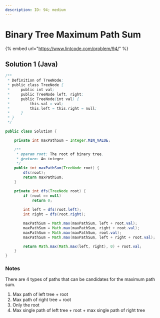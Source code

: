 ```yaml
---
description: ID: 94; medium
---
```

# Binary Tree Maximum Path Sum

{% embed url="https://www.lintcode.com/problem/94/" %}

## Solution 1 (Java)

```java
/**
 * Definition of TreeNode:
 * public class TreeNode {
 *     public int val;
 *     public TreeNode left, right;
 *     public TreeNode(int val) {
 *         this.val = val;
 *         this.left = this.right = null;
 *     }
 * }
 */

public class Solution {

    private int maxPathSum = Integer.MIN_VALUE;

    /**
     * @param root: The root of binary tree.
     * @return: An integer
     */
    public int maxPathSum(TreeNode root) {
        dfs(root);
        return maxPathSum;
    }

    private int dfs(TreeNode root) {
        if (root == null)
            return 0;
        
        int left = dfs(root.left);
        int right = dfs(root.right);

        maxPathSum = Math.max(maxPathSum, left + root.val);
        maxPathSum = Math.max(maxPathSum, right + root.val);
        maxPathSum = Math.max(maxPathSum, root.val);
        maxPathSum = Math.max(maxPathSum, left + right + root.val);

        return Math.max(Math.max(left, right), 0) + root.val;
    }
}
```

### Notes

There are 4 types of paths that can be candidates for the maximum path sum.

1. Max path of left tree + root
2. Max path of right tree + root
3. Only the root
4. Max single path of left tree + root + max single path of right tree

